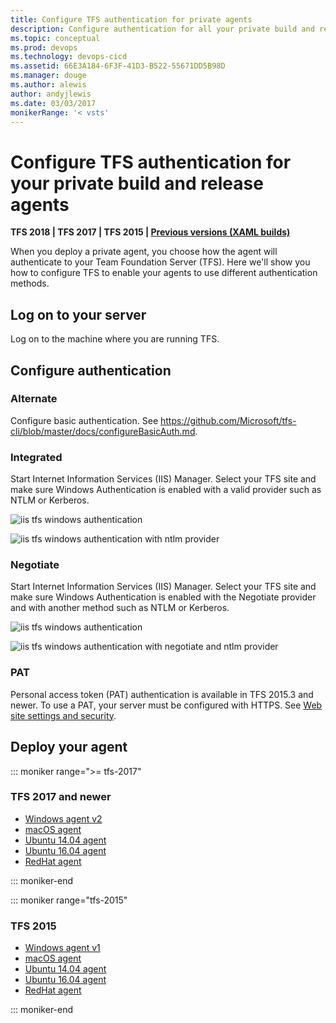 ```yaml
---
title: Configure TFS authentication for private agents
description: Configure authentication for all your private build and release agents to connect to your Team Foundation Server (TFS)
ms.topic: conceptual
ms.prod: devops
ms.technology: devops-cicd
ms.assetid: 66E3A184-6F3F-41D3-B522-55671DD5B98D
ms.manager: douge
ms.author: alewis
author: andyjlewis
ms.date: 03/03/2017
monikerRange: '< vsts'
---
```



# Configure TFS authentication for your private build and release agents

**TFS 2018 | TFS 2017 | TFS 2015 | [Previous versions (XAML builds)](https://msdn.microsoft.com/en-us/library/ms252495%28v=vs.120%29.aspx)**

When you deploy a private agent, you choose how the agent will authenticate to your Team Foundation Server (TFS). Here we'll show you how to configure TFS to enable your agents to use different authentication methods.

## Log on to your server

Log on to the machine where you are running TFS.

## Configure authentication

### Alternate

Configure basic authentication. See https://github.com/Microsoft/tfs-cli/blob/master/docs/configureBasicAuth.md.

### Integrated

Start Internet Information Services (IIS) Manager. Select your TFS site and make sure Windows Authentication is enabled with a valid provider such as NTLM or Kerberos.

![iis tfs windows authentication](_img/configure-tfs-authentication/iis-tfs-authentication-windows.png)

![iis tfs windows authentication with ntlm provider](_img/configure-tfs-authentication/iis-tfs-authentication-windows-ntlm-provider.png)

### Negotiate

Start Internet Information Services (IIS) Manager. Select your TFS site and make sure Windows Authentication is enabled with the Negotiate provider and with another method such as NTLM or Kerberos.

![iis tfs windows authentication](_img/configure-tfs-authentication/iis-tfs-authentication-windows.png)

![iis tfs windows authentication with negotiate and ntlm provider](_img/configure-tfs-authentication/iis-tfs-authentication-windows-negotiate-and-ntlm-providers.png)

### PAT

Personal access token (PAT) authentication is available in TFS 2015.3 and newer. To use a PAT, your server must be configured with HTTPS. See [Web site settings and security](../../../security/websitesettings.md).

## Deploy your agent

::: moniker range=">= tfs-2017"

### TFS 2017 and newer

* [Windows agent v2](../../actions/agents/v2-windows.md)
* [macOS agent](../../actions/agents/v2-osx.md)
* [Ubuntu 14.04 agent](../../actions/agents/v2-linux.md)
* [Ubuntu 16.04 agent](../../actions/agents/v2-linux.md)
* [RedHat agent](../../actions/agents/v2-linux.md)

::: moniker-end

::: moniker range="tfs-2015"

### TFS 2015

* [Windows agent v1](../../actions/agents/v1-windows.md)
* [macOS agent](../../actions/agents/v2-osx.md)
* [Ubuntu 14.04 agent](../../actions/agents/v2-linux.md)
* [Ubuntu 16.04 agent](../../actions/agents/v2-linux.md)
* [RedHat agent](../../actions/agents/v2-linux.md)

::: moniker-end

